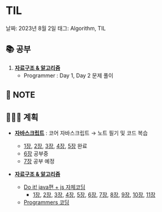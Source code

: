 # TIL

날짜: 2023년 8월 2일
태그: Algorithm, TIL

## 📚 공부

1. **[자료구조 & 알고리즘](https://www.notion.so/2ce3cca2be394716a166143158e3b8c4?pvs=21)**
    - Programmer : Day 1, Day 2 문제 풀이

## 📝 **NOTE**

## 👩🏻‍💻 계획

- **[자바스크립트](https://www.notion.so/Study-5ec41f9c011e4cec8becd44d37652964?pvs=21)**  : 코어 자바스크립트 → 노트 필기 및 코드 복습
    - [1장](https://www.notion.so/1-43b83db63e25494cb6540778ee9d1506?pvs=21), [2장](https://www.notion.so/2-811580b944f94fbd8f5ae87159a721ba?pvs=21), [3장,](https://www.notion.so/3-this-133d4d8108bd41dbad73295102c4b04c?pvs=21) [4장](https://www.notion.so/4-fe23c454db8d4ab191d24aa183e32e57?pvs=21), [5장](https://www.notion.so/5-1dadcc29186a45f098dca56612f43f53?pvs=21) 완료
    - [6장](https://www.notion.so/6-701d8468d4c243f28042f4572cfe53ae?pvs=21) 공부중
    - [7장](https://www.notion.so/7-57aa71cb0640422981da5708a034e9bd?pvs=21) 공부 예정

- **[자료구조 & 알고리즘](https://www.notion.so/2ce3cca2be394716a166143158e3b8c4?pvs=21)**
    - [Do it! java편 + js 자체코딩](https://www.notion.so/a7544a144c9f4a03a70c4934c8e07250?pvs=21)
        - [1장](https://www.notion.so/01-70d47ce040fd49ddb0541fbf03b3e783?pvs=21), [2장](https://www.notion.so/02-f7897f8682964fea9131dde8f529bbef?pvs=21), [3장](https://www.notion.so/03-55628977cdee4b9ba6e716eca010d0ad?pvs=21), [4장](https://www.notion.so/04-6d226426df914b129d121dbc968c9eb0?pvs=21), [5장](https://www.notion.so/05-8261c099832046aaa43adc2c8667f270?pvs=21), [6장](https://www.notion.so/06-346f4f496bbc49cc94aa3903dc520844?pvs=21), [7장](https://www.notion.so/07-057ac3803ee24cf88ad9efc509b10dcc?pvs=21), [8장](https://www.notion.so/08-f4c4c8f208a04c83bf63f20ac48f0146?pvs=21), [9장](https://www.notion.so/09-98cfec0bcdc94ea19766f7d5d6ab5f67?pvs=21), [10장](https://www.notion.so/10-3a80caacee384f71bc3a5572e9c65f15?pvs=21), [11장](https://www.notion.so/11-56161afbce5e44019bf6a8036db2aaf8?pvs=21)
    - [Programmers 코딩](https://www.notion.so/9470b02f95c04c98b5d04fd592405fb4?pvs=21)